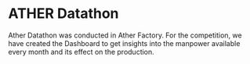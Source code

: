 # ATHER Datathon
Ather Datathon was conducted in Ather Factory. For the competition, we have created the Dashboard to get insights into the manpower available every month and its effect on the production.
